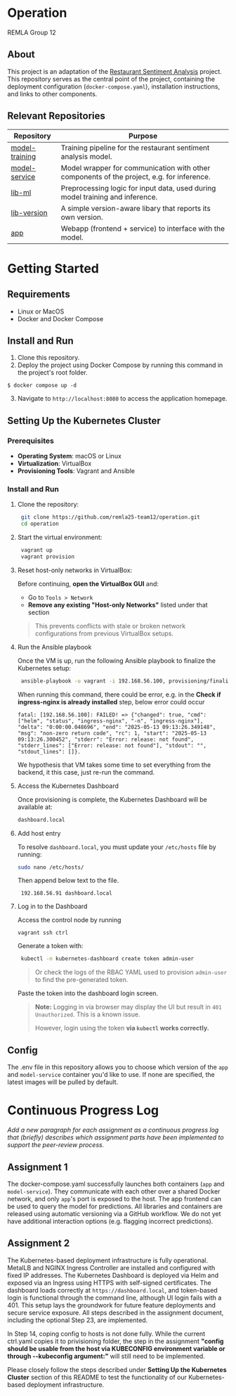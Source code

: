 # Operation

REMLA Group 12

## About

This project is an adaptation of the [Restaurant Sentiment Analysis](https://github.com/proksch/restaurant-sentiment) project.
This repository serves as the central point of the project, containing the deployment configuration (`docker-compose.yaml`), installation instructions, and links to other components.

## Relevant Repositories

| Repository                                                         | Purpose                                                                                   |
| ------------------------------------------------------------------ | ----------------------------------------------------------------------------------------- |
| [model-training](https://github.com/remla25-team12/model-training) | Training pipeline for the restaurant sentiment analysis model.                            |
| [model-service](https://github.com/remla25-team12/model-service)   | Model wrapper for communication with other components of the project, e.g. for inference. |
| [lib-ml](https://github.com/remla25-team12/lib-ml)                 | Preprocessing logic for input data, used during model training and inference.             |
| [lib-version](https://github.com/remla25-team12/lib-version)       | A simple version-aware libary that reports its own version.                               |
| [app](https://github.com/remla25-team12/app)                       | Webapp (frontend + service) to interface with the model.                                  |

# Getting Started

## Requirements

- Linux or MacOS
- Docker and Docker Compose

## Install and Run

1. Clone this repository.
2. Deploy the project using Docker Compose by running this command in the project's root folder.

```
$ docker compose up -d
```

3. Navigate to `http://localhost:8080` to access the application homepage.

## Setting Up the Kubernetes Cluster

### Prerequisites

- **Operating System**: macOS or Linux
- **Virtualization**: VirtualBox
- **Provisioning Tools**: Vagrant and Ansible

### Install and Run

1. Clone the repository:

   ```bash
    git clone https://github.com/remla25-team12/operation.git
    cd operation
   ```

2. Start the virtual environment:

   ```bash
    vagrant up
    vagrant provision
   ```

3. Reset host-only networks in VirtualBox:

   Before continuing, **open the VirtualBox GUI** and:

   - Go to `Tools > Network`
   - **Remove any existing "Host-only Networks"** listed under that section

   > This prevents conflicts with stale or broken network configurations from previous VirtualBox setups.

4. Run the Ansible playbook

   Once the VM is up, run the following Ansible playbook to finalize the Kubernetes setup:

   ```bash
    ansible-playbook -u vagrant -i 192.168.56.100, provisioning/finalization.yml
   ```
   When running this command, there could be error, e.g. in the **Check if ingress-nginx is already installed** step, below error could occur 
   ```
   fatal: [192.168.56.100]: FAILED! => {"changed": true, "cmd": ["helm", "status", "ingress-nginx", "-n", "ingress-nginx"], "delta": "0:00:00.048696", "end": "2025-05-13 09:13:26.349148", "msg": "non-zero return code", "rc": 1, "start": "2025-05-13 09:13:26.300452", "stderr": "Error: release: not found", "stderr_lines": ["Error: release: not found"], "stdout": "", "stdout_lines": []}. 
   ```
   We hypothesis that VM takes some time to set everything from the backend, it this case, just re-run the command.


5. Access the Kubernetes Dashboard

   Once provisioning is complete, the Kubernetes Dashboard will be available at:

   ```bash
   dashboard.local
   ```

6. Add host entry


   To resolve `dashboard.local`, you must update your `/etc/hosts` file by running:
      ```bash
   sudo nano /etc/hosts/
   ```
   Then append below text to the file.

   ```plaintext
    192.168.56.91 dashboard.local
   ```

7. Log in to the Dashboard

   Access the control node by running 
   ```
   vagrant ssh ctrl
   ```

   Generate a token with:

   ```bash
    kubectl -n kubernetes-dashboard create token admin-user
   ```

   > Or check the logs of the RBAC YAML used to provision `admin-user` to find the pre-generated token.

   Paste the token into the dashboard login screen.

   > **Note:** Logging in via browser may display the UI but result in `401 Unauthorized`. This is a known issue.
   >
   > However, login using the token **via `kubectl` works correctly.**

## Config

The .env file in this repository allows you to choose which version of the `app` and `model-service` container you'd like to use. If none are specified, the latest images will be pulled by default.

# Continuous Progress Log

_Add a new paragraph for each assignment as a continuous progress log that (briefly) describes which assignment parts have been implemented to support the peer-review process._

## Assignment 1

The docker-compose.yaml successfully launches both containers (`app` and `model-service`). They communicate with each other over a shared Docker network, and only `app`'s port is exposed to the host. The app frontend can be used to query the model for predictions. All libraries and containers are released using automatic versioning via a GitHub workflow. We do not yet have additional interaction options (e.g. flagging incorrect predictions).

## Assignment 2

The Kubernetes-based deployment infrastructure is fully operational. MetalLB and NGINX Ingress Controller are installed and configured with fixed IP addresses. The Kubernetes Dashboard is deployed via Helm and exposed via an Ingress using HTTPS with self-signed certificates. The dashboard loads correctly at `https://dashboard.local`, and token-based login is functional through the command line, although UI login fails with a 401. This setup lays the groundwork for future feature deployments and secure service exposure. All steps described in the assignment document, including the optional Step 23, are implemented. 

In Step 14, coping config to hosts is not done fully. While the current ctrl.yaml copies it to privisioning folder, the step in the assignment **"config should be usable from the host via KUBECONFIG environment variable or through --kubeconfig argument:"** will still need to be implemented.

Please closely follow the steps described under **Setting Up the Kubernetes Cluster** section of this README to test the functionality of our Kubernetes-based deployment infrastructure.
